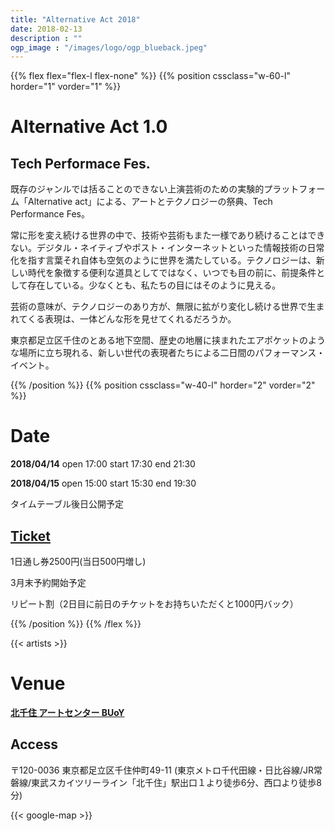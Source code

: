 ```yaml
---
title: "Alternative Act 2018"
date: 2018-02-13
description : ""
ogp_image : "/images/logo/ogp_blueback.jpeg"
---
```


{{% flex flex="flex-l flex-none" %}}
{{% position cssclass="w-60-l" horder="1" vorder="1" %}}
# Alternative Act 1.0

## Tech Performace Fes.

既存のジャンルでは括ることのできない上演芸術のための実験的プラットフォーム「Alternative act」による、アートとテクノロジーの祭典、Tech Performance Fes。

常に形を変え続ける世界の中で、技術や芸術もまた一様であり続けることはできない。デジタル・ネイティブやポスト・インターネットといった情報技術の日常化を指す言葉それ自体も空気のように世界を満たしている。テクノロジーは、新しい時代を象徴する便利な道具としてではなく、いつでも目の前に、前提条件として存在している。少なくとも、私たちの目にはそのように見える。

芸術の意味が、テクノロジーのあり方が、無限に拡がり変化し続ける世界で生まれてくる表現は、一体どんな形を見せてくれるだろうか。

東京都足立区千住のとある地下空間、歴史の地層に挟まれたエアポケットのような場所に立ち現れる、新しい世代の表現者たちによる二日間のパフォーマンス・イベント。



{{% /position %}}
{{% position cssclass="w-40-l" horder="2" vorder="2" %}}

# Date

**2018/04/14** open 17:00 start 17:30 end 21:30

**2018/04/15** open 15:00 start 15:30 end 19:30


タイムテーブル後日公開予定

## [Ticket](/ticket)

1日通し券2500円(当日500円増し)

3月末予約開始予定

リピート割（2日目に前日のチケットをお持ちいただくと1000円バック）

{{% /position %}}
{{% /flex %}}

{{< artists >}}

# Venue

**[北千住 アートセンター BUoY](http://buoy.or.jp/)**

## Access

〒120-0036 東京都足立区千住仲町49-11 (東京メトロ千代田線・日比谷線/JR常磐線/東武スカイツリーライン「北千住」駅出口１より徒歩6分、西口より徒歩8分)

{{< google-map >}}
